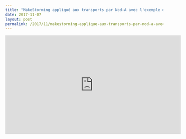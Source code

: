 ```yaml
---
title: "MakeStorming appliqué aux transports par Nod-A avec l'exemple de Systra"
date: 2017-11-07
layout: post
permalink: /2017/11/makestorming-applique-aux-transports-par-nod-a-avec-lexemple-de-systra.html
---
```


<iframe width="560" height="315" src="https://www.youtube.com/embed/L-6GyKKKjNE" frameborder="0" allowfullscreen></iframe>